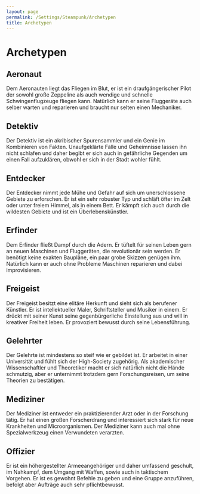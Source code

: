 ```yaml
---
layout: page
permalink: /Settings/Steampunk/Archetypen
title: Archetypen
---
```


# Archetypen

## Aeronaut

Dem Aeronauten liegt das Fliegen im Blut, er ist ein draufgängerischer Pilot der sowohl große Zeppeline als auch wendige und schnelle Schwingenflugzeuge fliegen kann. Natürlich kann er seine Fluggeräte auch selber warten und reparieren und braucht nur selten einen Mechaniker.

## Detektiv

Der Detektiv ist ein akribischer Spurensammler und ein Genie im Kombinieren von Fakten. Unaufgeklärte Fälle und Geheimnisse lassen ihn nicht schlafen und daher begibt er sich auch in gefährliche Gegenden um einen Fall aufzuklären, obwohl er sich in der Stadt wohler fühlt.

## Entdecker

Der Entdecker nimmt jede Mühe und Gefahr auf sich um unerschlossene Gebiete zu erforschen. Er ist ein sehr robuster Typ und schläft öfter im Zelt oder unter freiem Himmel, als in einem Bett. Er kämpft sich auch durch die wildesten Gebiete und ist ein Überlebenskünstler.

## Erfinder

Dem Erfinder fließt Dampf durch die Adern. Er tüftelt für seinen Leben gern an neuen Maschinen und Fluggeräten, die revolutionär sein werden. Er benötigt keine exakten Baupläne, ein paar grobe Skizzen genügen ihm. Natürlich kann er auch ohne Probleme Maschinen reparieren und dabei improvisieren.

## Freigeist

Der Freigeist besitzt eine elitäre Herkunft und sieht sich als berufener Künstler. Er ist intellektueller Maler, Schriftsteller und Musiker in einem. Er drückt mit seiner Kunst seine gegenbürgerliche Einstellung aus und will in kreativer Freiheit leben. Er provoziert bewusst durch seine Lebensführung.

## Gelehrter

Der Gelehrte ist mindestens so steif wie er gebildet ist. Er arbeitet in einer Universität und fühlt sich der High-Society zugehörig. Als akademischer Wissenschaftler und Theoretiker macht er sich natürlich nicht die Hände schmutzig, aber er unternimmt trotzdem gern Forschungsreisen, um seine Theorien zu bestätigen.

## Mediziner

Der Mediziner ist entweder ein praktizierender Arzt oder in der Forschung tätig. Er hat einen großen Forscherdrang und interessiert sich stark für neue Krankheiten und Microorganismen. Der Mediziner kann auch mal ohne Spezialwerkzeug einen Verwundeten verarzten.

## Offizier

Er ist ein höhergestellter Armeeangehöriger und daher umfassend geschult, im Nahkampf, dem Umgang mit Waffen, sowie auch in taktischem Vorgehen. Er ist es gewohnt Befehle zu geben und eine Gruppe anzuführen, befolgt aber Aufträge auch sehr pflichtbewusst.
